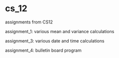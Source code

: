 # cs_12
assignments from CS12

assignment_1: various mean and variance calculations

assignment_3: various date and time calculations

assignment_4: bulletin board program
